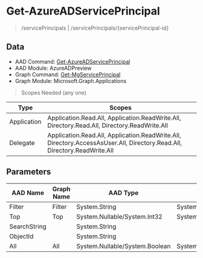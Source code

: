 # Get-AzureADServicePrincipal

> /servicePrincipals | /servicePrincipals/{servicePrincipal-id}

## Data

+ AAD Command: [Get-AzureADServicePrincipal](https://docs.microsoft.com/en-us/powershell/module/AzureADPreview/Get-AzureADServicePrincipal)
+ AAD Module: AzureADPreview
+ Graph Command: [Get-MgServicePrincipal](https://docs.microsoft.com/en-us/powershell/module/Microsoft.Graph.Applications/Get-MgServicePrincipal)
+ Graph Module: Microsoft.Graph.Applications

> Scopes Needed (any one)

|Type|Scopes|
|---|---|
|Application|Application.Read.All, Application.ReadWrite.All, Directory.Read.All, Directory.ReadWrite.All|
|Delegate|Application.Read.All, Application.ReadWrite.All, Directory.AccessAsUser.All, Directory.Read.All, Directory.ReadWrite.All|

## Parameters

|AAD Name|Graph Name|AAD Type|Graph Type|Infos|
|---|---|---|---|---|
|Filter|Filter|System.String|System.String||
|Top|Top|System.Nullable/System.Int32|System.Int32||
|SearchString||System.String|||
|ObjectId||System.String|||
|All|All|System.Nullable/System.Boolean|System.Management.Automation.SwitchParameter||

